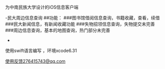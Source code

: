 # 
为中南民族大学设计的iOS信息客户端

-民大周边信息查询
##功能：
###图书馆借阅信息查询，书籍收藏，查看，续借
###民大新闻信息，有新闻收藏功能
###失物招领信息查询，失物提交未完善
###周边信息查询，基本的地图查询，热门部分未完善


-


使用swift语言编写 ，环境xcode6.31

使用反馈276415743@qq.com
